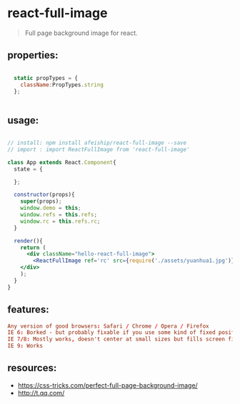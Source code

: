 # react-full-image
> Full page background image for react.


## properties:
```javascript

  static propTypes = {
    className:PropTypes.string
  };
  
```

## usage:
```jsx

// install: npm install afeiship/react-full-image --save
// import : import ReactFullImage from 'react-full-image'

class App extends React.Component{
  state = {

  };

  constructor(props){
    super(props);
    window.demo = this;
    window.refs = this.refs;
    window.rc = this.refs.rc;
  }

  render(){
    return (
      <div className="hello-react-full-image">
        <ReactFullImage ref='rc' src={require('./assets/yuanhua1.jpg')} />
    </div>
    );
  }
}

```

## features:
```conf
Any version of good browsers: Safari / Chrome / Opera / Firefox
IE 6: Borked - but probably fixable if you use some kind of fixed positioning shim
IE 7/8: Mostly works, doesn't center at small sizes but fills screen fine
IE 9: Works
```

## resources:
+ https://css-tricks.com/perfect-full-page-background-image/
+ http://t.qq.com/
